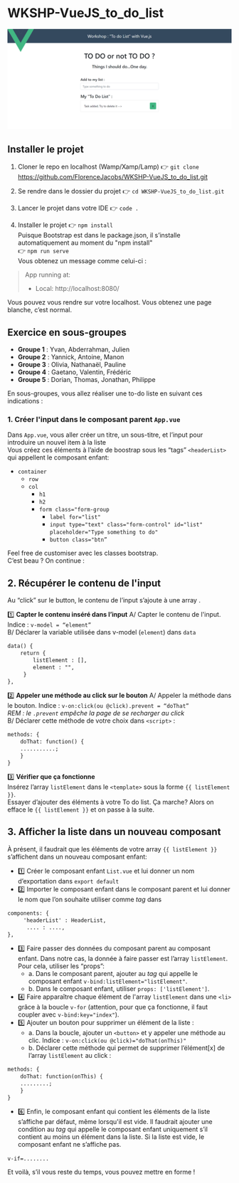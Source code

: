 # WKSHP-VueJS_to_do_list

![To do List preview](https://github.com/FlorenceJacobs/to_do_list_vueJS/blob/main/capture_to_do_list_vueJS.png?raw=true)

## Installer le projet
1. Cloner le repo en localhost (Wamp/Xamp/Lamp) :point_right: `git clone`
https://github.com/FlorenceJacobs/WKSHP-VueJS_to_do_list.git

2. Se rendre dans le dossier du projet
:point_right: `cd WKSHP-VueJS_to_do_list.git`

3. Lancer le projet dans votre IDE
:point_right: `code .`

4. Installer le projet
:point_right: `npm install`<br>
Puisque Bootstrap est dans le package.json, il s’installe automatiquement au moment du "npm install"<br>
:point_right: `npm run serve`<br>
Vous obtenez un message comme celui-ci :
> App running at:
>  - Local:   http://localhost:8080/<br>

Vous pouvez vous rendre sur votre localhost. Vous obtenez une page blanche, c’est normal.

## Exercice en sous-groupes

* **Groupe 1** : Yvan, Abderrahman, Julien
* **Groupe 2** : Yannick, Antoine, Manon
* **Groupe 3** : Olivia, Nathanaël, Pauline
* **Groupe 4** : Gaetano, Valentin, Frédéric
* **Groupe 5** : Dorian, Thomas, Jonathan, Philippe

En sous-groupes, vous allez réaliser une to-do liste en suivant ces indications :

### 1. Créer l'input dans le composant parent **`App.vue`** 
Dans `App.vue`, vous aller créer un titre, un sous-titre, et l’input pour introduire un nouvel item à la liste<br>
Vous créez ces éléments à l’aide de boostrap sous les “tags” `<headerList>` qui appellent le composant enfant:

- `container`
  - `row`
  - `col`
     - `h1`
     - `h2`
     - `form class="form-group`
        - `label for="list"`
        - `input type="text" class="form-control" id="list" placeholder="Type something to do"`
        - `button class="btn”`

Feel free de customiser avec les classes bootstrap.<br>
C’est beau ? On continue :

## 2. Récupérer le contenu de l'input

Au “click” sur le button, le contenu de l’input s’ajoute à une array .

:one: **Capter le contenu inséré dans l’input**
A/ Capter le contenu de l'input. Indice : `v-model = “element”`<br>
B/ Déclarer la variable utilisée dans v-model (`element`) dans `data`<br>
```
data() {
    return {
        listElement : [],
        element : "",
     }
},
```
   
:two: **Appeler une méthode au click sur le bouton**
A/ Appeler la méthode dans le bouton. Indice : `v-on:click(ou @click).prevent = “doThat”`<br>
*REM : le `.prevent` empêche la page de se recharger au click*<br>
B/ Déclarer cette méthode de votre choix dans `<script>` :
```
methods: {
    doThat: function() {
    ...........;
    }
}
```
  
:three: **Vérifier que ça fonctionne**<br>
Insérez l’array `listElement` dans le `<template>` sous la forme `{{ listElement }}`.<br>
Essayer d’ajouter des éléments à votre To do list. Ça marche? Alors on efface le `{{ listElement }}` et on passe à la suite.<br>


## 3. Afficher la liste dans un nouveau composant
À présent, il faudrait que les éléments de votre array `{{ listElement }}` s’affichent dans un nouveau composant enfant:
  - :one: Créer le composant enfant `List.vue` et lui donner un nom d’exportation dans `export default`
  - :two: Importer le composant enfant dans le composant parent et lui donner le nom que l’on souhaite utiliser comme *tag* dans <br>
 ```
 components: {
      'headerList' : HeaderList,
       .... : ....,
},
```

  - :three: Faire passer des données du composant parent au composant enfant. Dans notre cas, la donnée à faire passer est l’array `listElement`. Pour cela, utiliser les “props”:
      - a. Dans le composant parent, ajouter au *tag* qui appelle le composant enfant `v-bind:listElement="listElement"`.
      - b. Dans le composant enfant, utiliser `props: ['listElement']`.
  - :four: Faire apparaître chaque élément de l'array `listElement` dans une `<li>` grâce à la boucle `v-for` (attention, pour que ça fonctionne, il faut coupler avec `v-bind:key="index"`).
  - :five: Ajouter un bouton pour supprimer un élément de la liste :
      - a. Dans la boucle, ajouter un `<button>` et y appeler une méthode au clic. Indice : `v-on:click(ou @click)="doThat(onThis)"`
      - b. Déclarer cette méthode qui permet de supprimer l’élément[x] de l’array `listElement` au click :
```
methods: {
    doThat: function(onThis) {
    .........;
    }
}
```

- :six: Enfin, le composant enfant qui contient les éléments de la liste s’affiche par défaut, même lorsqu'il est vide. Il faudrait ajouter une condition au *tag* qui appelle le composant enfant uniquement s’il contient au moins un élément dans la liste. Si la liste est vide, le composant enfant ne s’affiche pas.

`v-if=........`

Et voilà, s’il vous reste du temps, vous pouvez mettre en forme !
